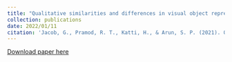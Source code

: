 ```yaml
---
title: "Qualitative similarities and differences in visual object representations between brains and deep networks."
collection: publications
date: 2022/01/11
citation: 'Jacob, G., Pramod, R. T., Katti, H., & Arun, S. P. (2021). Qualitative similarities and differences in visual object representations between brains and deep networks. Nature communications, 12(1), 1-14.'
---
```

[Download paper here](https://PBS-JHU-Journal-Club.github.io/files/JacobEtAl2021.pdf)
